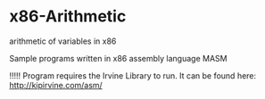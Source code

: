 # x86-Arithmetic
arithmetic of variables in x86 

Sample programs written in x86 assembly language MASM

!!!!! Program requires the Irvine Library to run. It can be found here: http://kipirvine.com/asm/
